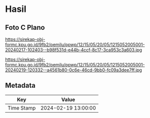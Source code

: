 # Hasil

## Foto C Plano

https://sirekap-obj-formc.kpu.go.id/9fb2/pemilu/ppwp/12/15/05/20/05/1215052005001-20240217-102403--b98f531d-e44b-4ccf-8c17-3ca953c3a603.jpg

https://sirekap-obj-formc.kpu.go.id/9fb2/pemilu/ppwp/12/15/05/20/05/1215052005001-20240219-120332--a4561b80-0c6e-46cd-9bb0-fc09a3dee7ff.jpg


## Metadata

| Key        | Value               |
| ---------- | ------------------- |
| Time Stamp | 2024-02-19 13:00:00 |



